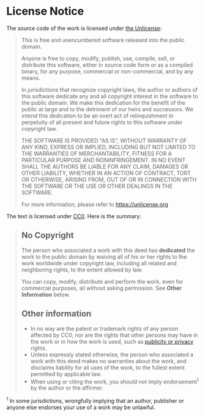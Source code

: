 # License Notice

The source code of the work is licensed under [the Unlicense](https://unlicense.org/):

> This is free and unencumbered software released into the public domain.
>
> Anyone is free to copy, modify, publish, use, compile, sell, or distribute this software, either in source code form or as a compiled binary, for any purpose, commercial or non-commercial, and by any means.
>
> In jurisdictions that recognize copyright laws, the author or authors of this software dedicate any and all copyright interest in the software to the public domain. We make this dedication for the benefit of the public at large and to the detriment of our heirs and successors. We intend this dedication to be an overt act of relinquishment in perpetuity of all present and future rights to this software under copyright law.
>
> THE SOFTWARE IS PROVIDED "AS IS", WITHOUT WARRANTY OF ANY KIND, EXPRESS OR IMPLIED, INCLUDING BUT NOT LIMITED TO THE WARRANTIES OF MERCHANTABILITY, FITNESS FOR A PARTICULAR PURPOSE AND NONINFRINGEMENT. IN NO EVENT SHALL THE AUTHORS BE LIABLE FOR ANY CLAIM, DAMAGES OR OTHER LIABILITY, WHETHER IN AN ACTION OF CONTRACT, TORT OR OTHERWISE, ARISING FROM, OUT OF OR IN CONNECTION WITH THE SOFTWARE OR THE USE OR OTHER DEALINGS IN THE SOFTWARE.
>
> For more information, please refer to [<https://unlicense.org>](https://unlicense.org)

The text is licensed under [CC0](https://creativecommons.org/publicdomain/zero/1.0/). Here is the summary:

> ## No Copyright
>
> The person who associated a work with this deed has **dedicated** the work to the public domain by waiving all of his or her rights to the work worldwide under copyright law, including all related and neighboring rights, to the extent allowed by law.
>
> You can copy, modify, distribute and perform the work, even for commercial purposes, all without asking permission. See **Other Information** below.
>
> ## Other information
> 
> - In no way are the patent or trademark rights of any person affected by CC0, nor are the rights that other persons may have in the work or in how the work is used, such as [publicity or privacy](https://wiki.creativecommons.org/Frequently_Asked_Questions#When_are_publicity_rights_relevant.3F) rights.
> - Unless expressly stated otherwise, the person who associated a work with this deed makes no warranties about the work, and disclaims liability for all uses of the work, to the fullest extent permitted by applicable law.
> - When using or citing the work, you should not imply endorsement<sup>1</sup> by the author or the affirmer.

<sup>1</sup> In some jurisdictions, wrongfully implying that an author, publisher or anyone else endorses your use of a work may be unlawful.

